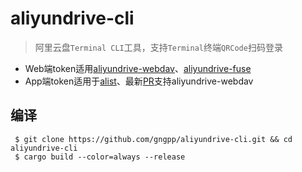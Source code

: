 # aliyundrive-cli

> 阿里云盘`Terminal CLI`工具，支持`Terminal`终端`QRCode`扫码登录
- Web端token适用[aliyundrive-webdav](https://github.com/messense/aliyundrive-webdav)、[aliyundrive-fuse](https://github.com/messense/aliyundrive-fuse)
- App端token适用于[alist](https://github.com/Xhofe/alist)、最新[PR](https://github.com/messense/aliyundrive-webdav/pull/452)支持aliyundrive-webdav

## 编译
```shell
 $ git clone https://github.com/gngpp/aliyundrive-cli.git && cd aliyundrive-cli
 $ cargo build --color=always --release
```
